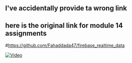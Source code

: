 
## I've accidentally provide ta wrong link
## here is the original link for module 14 assignments 
#https://github.com/Fahaddada47/firebase_realtime_data

[![Video](https://img.youtube.com/vi/ZzXG4liQrlg/0.jpg)](https://www.youtube.com/watch?v=ZzXG4liQrlg)
